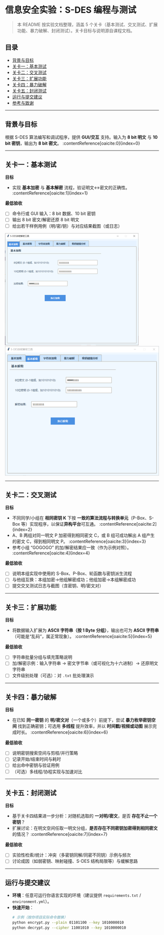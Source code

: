 # 信息安全实验：S-DES 编程与测试

> 本 README 按实验文档整理，涵盖 5 个关卡（基本测试、交叉测试、扩展功能、暴力破解、封闭测试）。关卡目标与说明源自课程文档。  

## 目录
- [背景与目标](#背景与目标)
- [关卡一：基本测试](#关卡一基本测试)
- [关卡二：交叉测试](#关卡二交叉测试)
- [关卡三：扩展功能](#关卡三扩展功能)
- [关卡四：暴力破解](#关卡四暴力破解)
- [关卡五：封闭测试](#关卡五封闭测试)
- [运行与提交建议](#运行与提交建议)
- [参考与致谢](#参考与致谢)

---

## 背景与目标
根据 S-DES 算法编写和调试程序，提供 **GUI/交互** 支持。输入为 **8 bit 明文** 与 **10 bit 密钥**，输出为 **8 bit 密文**。 :contentReference[oaicite:0]{index=0}

---

## 关卡一：基本测试
**目标**  
- 实现 **基本加密** 与 **基本解密** 流程，验证明文↔密文的正确性。 :contentReference[oaicite:1]{index=1}

**最低验收**  
- [ ] 命令行或 GUI 输入：8 bit 数据、10 bit 密钥  
- [ ] 输出 8 bit 密文/解密还原 8 bit 明文  
- [ ] 给出若干样例用例（明/密/钥）与对应结果截图（或日志）

![基本加密](result/Encryption1.png)
![基本解密](result/Decrypt.png)


---

## 关卡二：交叉测试
**目标**  
- 不同同学/小组在 **相同密钥 K** 下按 **一致的算法流程与转换单元**（P-Box、S-Box 等）实现程序，以保证**异构平台**可互通。 :contentReference[oaicite:2]{index=2}  
- A、B 两组对同一明文 P 加密得到相同密文 C，或 B 组可成功解出 A 组产生的密文 C，得到相同明文 P。 :contentReference[oaicite:3]{index=3}  
- 参考小组 “GOGOGO” 的加/解密结果应一致（作为示例对照）。 :contentReference[oaicite:4]{index=4}

**最低验收**  
- [ ] 说明本组实现中使用的 S-Box、P-Box、轮函数与密钥派生流程  
- [ ] 与他组互换：本组加密→他组解密成功；他组加密→本组解密成功  
- [ ] 提交交叉测试日志与截图（含密钥、明/密文对）
---

## 关卡三：扩展功能
**目标**  
- 将数据输入扩展为 **ASCII 字符串（按 1 Byte 分组）**，输出也可为 **ASCII 字符串**（可能是“乱码”，属正常现象）。 :contentReference[oaicite:5]{index=5}

**最低验收**  
- [ ] 字符串批量分组与填充策略说明  
- [ ] 加/解密示例：输入字符串 → 密文字节串（或可视化为十六进制）→ 还原明文字符串  
- [ ] 文件级别处理（可选）：对 `.txt` 批处理演示

---

## 关卡四：暴力破解
**目标**  
- 在已知 **同一密钥** 的 **明/密文对**（一个或多个）前提下，尝试 **暴力枚举密钥空间** 找到正确密钥；可选用 **多线程** 提升效率，并以 **时间戳/视频或动图** 展示完成时长。 :contentReference[oaicite:6]{index=6}

**最低验收**  
- [ ] 说明密钥搜索空间与剪枝/并行策略  
- [ ] 记录开始/结束时间与耗时  
- [ ] 给出命中密钥与验证用例  
- [ ] （可选）多线程/协程实现与加速对比

---

## 关卡五：封闭测试
**目标**  
- 基于关卡四结果进一步分析：对随机选取的 **一对明/密文**，是否 **存在不止一个密钥**？  
- 扩展讨论：在明文空间任取一明文分组，**是否存在不同密钥加密得到相同密文** 的情况？ :contentReference[oaicite:7]{index=7}

**最低验收**  
- [ ] 实验性检索/统计：冲突（多密钥同解/同密不同钥）示例与频次  
- [ ] 讨论成因（如弱密钥、映射碰撞、S-DES 结构局限等）与缓解思路

---

## 运行与提交建议
- **环境**：任意可运行你语言实现的环境（建议提供 `requirements.txt` / `environment.yml`）。  
- **快速开始**：  
  ```bash
  # 示例（按你项目实际命令替换）
  python encrypt.py --plain 01101100 --key 1010000010
  python decrypt.py --cipher 11001010 --key 1010000010
